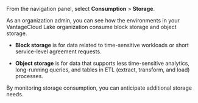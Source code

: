 
From the navigation panel, select **Consumption** > **Storage**.

As an organization admin, you can see how the environments in your VantageCloud Lake organization consume block storage and object storage.

-   **Block storage** is for data related to time-sensitive workloads or short service-level agreement requests.

-   **Object storage** is for data that supports less time-sensitive analytics, long-running queries, and tables in ETL (extract, transform, and load) processes.


By monitoring storage consumption, you can anticipate additional storage needs.

